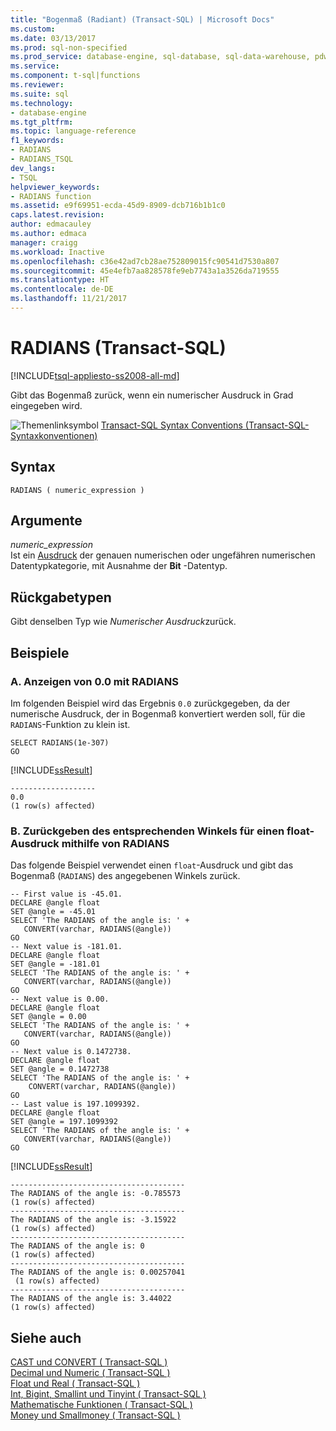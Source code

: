 ```yaml
---
title: "Bogenmaß (Radiant) (Transact-SQL) | Microsoft Docs"
ms.custom: 
ms.date: 03/13/2017
ms.prod: sql-non-specified
ms.prod_service: database-engine, sql-database, sql-data-warehouse, pdw
ms.service: 
ms.component: t-sql|functions
ms.reviewer: 
ms.suite: sql
ms.technology:
- database-engine
ms.tgt_pltfrm: 
ms.topic: language-reference
f1_keywords:
- RADIANS
- RADIANS_TSQL
dev_langs:
- TSQL
helpviewer_keywords:
- RADIANS function
ms.assetid: e9f69951-ecda-45d9-8909-dcb716b1b1c0
caps.latest.revision: 
author: edmacauley
ms.author: edmaca
manager: craigg
ms.workload: Inactive
ms.openlocfilehash: c36e42ad7cb28ae752809015fc90541d7530a807
ms.sourcegitcommit: 45e4efb7aa828578fe9eb7743a1a3526da719555
ms.translationtype: HT
ms.contentlocale: de-DE
ms.lasthandoff: 11/21/2017
---
```

# <a name="radians-transact-sql"></a>RADIANS (Transact-SQL)
[!INCLUDE[tsql-appliesto-ss2008-all-md](../../includes/tsql-appliesto-ss2008-all-md.md)]

  Gibt das Bogenmaß zurück, wenn ein numerischer Ausdruck in Grad eingegeben wird.  
  
 ![Themenlinksymbol](../../database-engine/configure-windows/media/topic-link.gif "Topic link icon") [Transact-SQL Syntax Conventions (Transact-SQL-Syntaxkonventionen)](../../t-sql/language-elements/transact-sql-syntax-conventions-transact-sql.md)  
  
## <a name="syntax"></a>Syntax  
  
```  
RADIANS ( numeric_expression )  
```  
  
## <a name="arguments"></a>Argumente  
 *numeric_expression*  
 Ist ein [Ausdruck](../../t-sql/language-elements/expressions-transact-sql.md) der genauen numerischen oder ungefähren numerischen Datentypkategorie, mit Ausnahme der **Bit** -Datentyp.  
  
## <a name="return-types"></a>Rückgabetypen  
 Gibt denselben Typ wie *Numerischer Ausdruck*zurück.  
  
## <a name="examples"></a>Beispiele  
  
### <a name="a-using-radians-to-show-00"></a>A. Anzeigen von 0.0 mit RADIANS  
 Im folgenden Beispiel wird das Ergebnis `0.0` zurückgegeben, da der numerische Ausdruck, der in Bogenmaß konvertiert werden soll, für die `RADIANS`-Funktion zu klein ist.  
  
```  
SELECT RADIANS(1e-307)  
GO  
```  
  
 [!INCLUDE[ssResult](../../includes/ssresult-md.md)]  
  
```  
-------------------   
0.0                        
(1 row(s) affected)  
```  
  
### <a name="b-using-radians-to-return-the-equivalent-angle-of-a-float-expression"></a>B. Zurückgeben des entsprechenden Winkels für einen float-Ausdruck mithilfe von RADIANS  
 Das folgende Beispiel verwendet einen `float`-Ausdruck und gibt das Bogenmaß (`RADIANS`) des angegebenen Winkels zurück.  
  
```  
-- First value is -45.01.  
DECLARE @angle float  
SET @angle = -45.01  
SELECT 'The RADIANS of the angle is: ' +  
   CONVERT(varchar, RADIANS(@angle))  
GO  
-- Next value is -181.01.  
DECLARE @angle float  
SET @angle = -181.01  
SELECT 'The RADIANS of the angle is: ' +  
   CONVERT(varchar, RADIANS(@angle))  
GO  
-- Next value is 0.00.  
DECLARE @angle float  
SET @angle = 0.00  
SELECT 'The RADIANS of the angle is: ' +  
   CONVERT(varchar, RADIANS(@angle))  
GO  
-- Next value is 0.1472738.  
DECLARE @angle float  
SET @angle = 0.1472738  
SELECT 'The RADIANS of the angle is: ' +  
    CONVERT(varchar, RADIANS(@angle))  
GO  
-- Last value is 197.1099392.  
DECLARE @angle float  
SET @angle = 197.1099392  
SELECT 'The RADIANS of the angle is: ' +  
   CONVERT(varchar, RADIANS(@angle))  
GO  
```  
  
 [!INCLUDE[ssResult](../../includes/ssresult-md.md)]  
  
```  
---------------------------------------   
The RADIANS of the angle is: -0.785573                        
(1 row(s) affected)  
---------------------------------------   
The RADIANS of the angle is: -3.15922                         
(1 row(s) affected)  
---------------------------------------   
The RADIANS of the angle is: 0                                
(1 row(s) affected)  
---------------------------------------   
The RADIANS of the angle is: 0.00257041                       
 (1 row(s) affected)  
---------------------------------------   
The RADIANS of the angle is: 3.44022                          
(1 row(s) affected)  
```  
  
## <a name="see-also"></a>Siehe auch  
 [CAST und CONVERT &#40; Transact-SQL &#41;](../../t-sql/functions/cast-and-convert-transact-sql.md)   
 [Decimal und Numeric &#40; Transact-SQL &#41;](../../t-sql/data-types/decimal-and-numeric-transact-sql.md)   
 [Float und Real &#40; Transact-SQL &#41;](../../t-sql/data-types/float-and-real-transact-sql.md)   
 [Int, Bigint, Smallint und Tinyint &#40; Transact-SQL &#41;](../../t-sql/data-types/int-bigint-smallint-and-tinyint-transact-sql.md)   
 [Mathematische Funktionen &#40; Transact-SQL &#41;](../../t-sql/functions/mathematical-functions-transact-sql.md)   
 [Money und Smallmoney &#40; Transact-SQL &#41;](../../t-sql/data-types/money-and-smallmoney-transact-sql.md)  
  
  

